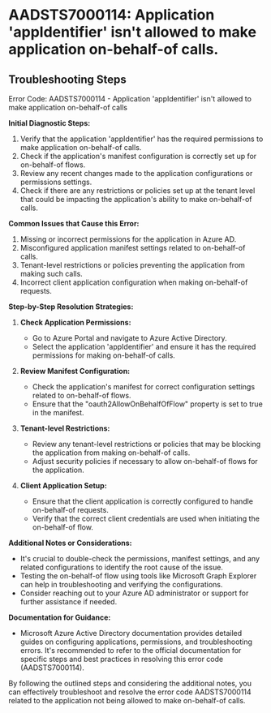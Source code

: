 # AADSTS7000114: Application 'appIdentifier' isn't allowed to make application on-behalf-of calls.

## Troubleshooting Steps

Error Code: AADSTS7000114 - Application 'appIdentifier' isn't allowed to make
application on-behalf-of calls

**Initial Diagnostic Steps:**

1. Verify that the application 'appIdentifier' has the required permissions to
   make application on-behalf-of calls.
2. Check if the application's manifest configuration is correctly set up for
   on-behalf-of flows.
3. Review any recent changes made to the application configurations or
   permissions settings.
4. Check if there are any restrictions or policies set up at the tenant level
   that could be impacting the application's ability to make on-behalf-of calls.

**Common Issues that Cause this Error:**

1. Missing or incorrect permissions for the application in Azure AD.
2. Misconfigured application manifest settings related to on-behalf-of calls.
3. Tenant-level restrictions or policies preventing the application from making
   such calls.
4. Incorrect client application configuration when making on-behalf-of requests.

**Step-by-Step Resolution Strategies:**

1. **Check Application Permissions:**

   - Go to Azure Portal and navigate to Azure Active Directory.
   - Select the application 'appIdentifier' and ensure it has the required
     permissions for making on-behalf-of calls.

2. **Review Manifest Configuration:**

   - Check the application's manifest for correct configuration settings related
     to on-behalf-of flows.
   - Ensure that the "oauth2AllowOnBehalfOfFlow" property is set to true in the
     manifest.

3. **Tenant-level Restrictions:**

   - Review any tenant-level restrictions or policies that may be blocking the
     application from making on-behalf-of calls.
   - Adjust security policies if necessary to allow on-behalf-of flows for the
     application.

4. **Client Application Setup:**
   - Ensure that the client application is correctly configured to handle
     on-behalf-of requests.
   - Verify that the correct client credentials are used when initiating the
     on-behalf-of flow.

**Additional Notes or Considerations:**

- It's crucial to double-check the permissions, manifest settings, and any
  related configurations to identify the root cause of the issue.
- Testing the on-behalf-of flow using tools like Microsoft Graph Explorer can
  help in troubleshooting and verifying the configurations.
- Consider reaching out to your Azure AD administrator or support for further
  assistance if needed.

**Documentation for Guidance:**

- Microsoft Azure Active Directory documentation provides detailed guides on
  configuring applications, permissions, and troubleshooting errors. It's
  recommended to refer to the official documentation for specific steps and best
  practices in resolving this error code (AADSTS7000114).

By following the outlined steps and considering the additional notes, you can
effectively troubleshoot and resolve the error code AADSTS7000114 related to the
application not being allowed to make on-behalf-of calls.
